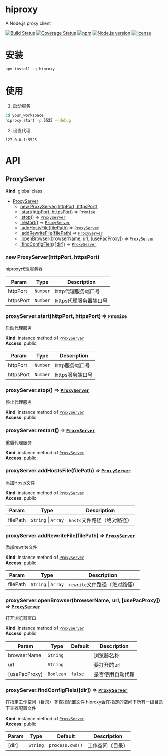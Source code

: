 # hiproxy
A Node.js proxy client

[![Build Status](https://travis-ci.org/zdying/hiproxy.svg?branch=master)](https://travis-ci.org/zdying/hiproxy)
[![Coverage Status](https://coveralls.io/repos/github/zdying/hiproxy/badge.svg?branch=master)](https://coveralls.io/github/zdying/hiproxy?branch=master)
[![npm](https://img.shields.io/npm/v/hiproxy.svg)](https://www.npmjs.com/package/hiproxy)
[![Node.js version](https://img.shields.io/badge/node-%3E%3D0.12.7-orange.svg)](https://nodejs.org/)
[![license](https://img.shields.io/badge/license-MIT-green.svg)](https://github.com/zdying/hiproxy/blob/master/LICENSE)

# 安装

```bash
npm install -g hiproxy
```

# 使用

1. 启动服务
```bash
cd your_workspace
hiproxy start -p 5525 --debug
```

2. 设置代理

```bash
127.0.0.1:5525
```

# API

<a name="ProxyServer"></a>

## ProxyServer
**Kind**: global class  

* [ProxyServer](#ProxyServer)
    * [new ProxyServer(httpPort, httpsPort)](#new_ProxyServer_new)
    * [.start(httpPort, httpsPort)](#ProxyServer+start) ⇒ <code>Promise</code>
    * [.stop()](#ProxyServer+stop) ⇒ <code>[ProxyServer](#ProxyServer)</code>
    * [.restart()](#ProxyServer+restart) ⇒ <code>[ProxyServer](#ProxyServer)</code>
    * [.addHostsFile(filePath)](#ProxyServer+addHostsFile) ⇒ <code>[ProxyServer](#ProxyServer)</code>
    * [.addRewriteFile(filePath)](#ProxyServer+addRewriteFile) ⇒ <code>[ProxyServer](#ProxyServer)</code>
    * [.openBrowser(browserName, url, [usePacProxy])](#ProxyServer+openBrowser) ⇒ <code>[ProxyServer](#ProxyServer)</code>
    * [.findConfigFiels([dir])](#ProxyServer+findConfigFiels) ⇒ <code>[ProxyServer](#ProxyServer)</code>

<a name="new_ProxyServer_new"></a>

### new ProxyServer(httpPort, httpsPort)
hiproxy代理服务器


| Param | Type | Description |
| --- | --- | --- |
| httpPort | <code>Number</code> | http代理服务端口号 |
| httpsPort | <code>Number</code> | https代理服务器端口号 |

<a name="ProxyServer+start"></a>

### proxyServer.start(httpPort, httpsPort) ⇒ <code>Promise</code>
启动代理服务

**Kind**: instance method of <code>[ProxyServer](#ProxyServer)</code>  
**Access**: public  

| Param | Type | Description |
| --- | --- | --- |
| httpPort | <code>Number</code> | http服务端口号 |
| httpsPort | <code>Number</code> | https服务端口号 |

<a name="ProxyServer+stop"></a>

### proxyServer.stop() ⇒ <code>[ProxyServer](#ProxyServer)</code>
停止代理服务

**Kind**: instance method of <code>[ProxyServer](#ProxyServer)</code>  
**Access**: public  
<a name="ProxyServer+restart"></a>

### proxyServer.restart() ⇒ <code>[ProxyServer](#ProxyServer)</code>
重启代理服务

**Kind**: instance method of <code>[ProxyServer](#ProxyServer)</code>  
**Access**: public  
<a name="ProxyServer+addHostsFile"></a>

### proxyServer.addHostsFile(filePath) ⇒ <code>[ProxyServer](#ProxyServer)</code>
添加Hosts文件

**Kind**: instance method of <code>[ProxyServer](#ProxyServer)</code>  
**Access**: public  

| Param | Type | Description |
| --- | --- | --- |
| filePath | <code>String</code> \| <code>Array</code> | `hosts`文件路径（绝对路径） |

<a name="ProxyServer+addRewriteFile"></a>

### proxyServer.addRewriteFile(filePath) ⇒ <code>[ProxyServer](#ProxyServer)</code>
添加rewrite文件

**Kind**: instance method of <code>[ProxyServer](#ProxyServer)</code>  
**Access**: public  

| Param | Type | Description |
| --- | --- | --- |
| filePath | <code>String</code> \| <code>Array</code> | `rewrite`文件路径（绝对路径） |

<a name="ProxyServer+openBrowser"></a>

### proxyServer.openBrowser(browserName, url, [usePacProxy]) ⇒ <code>[ProxyServer](#ProxyServer)</code>
打开浏览器窗口

**Kind**: instance method of <code>[ProxyServer](#ProxyServer)</code>  
**Access**: public  

| Param | Type | Default | Description |
| --- | --- | --- | --- |
| browserName | <code>String</code> |  | 浏览器名称 |
| url | <code>String</code> |  | 要打开的url |
| [usePacProxy] | <code>Boolean</code> | <code>false</code> | 是否使用自动代理 |

<a name="ProxyServer+findConfigFiels"></a>

### proxyServer.findConfigFiels([dir]) ⇒ <code>[ProxyServer](#ProxyServer)</code>
在指定工作空间（目录）下查找配置文件
hiproxy会在指定的空间下所有一级目录下查找配置文件

**Kind**: instance method of <code>[ProxyServer](#ProxyServer)</code>  
**Access**: public  

| Param | Type | Default | Description |
| --- | --- | --- | --- |
| [dir] | <code>String</code> | <code>process.cwd()</code> | 工作空间（目录） |

